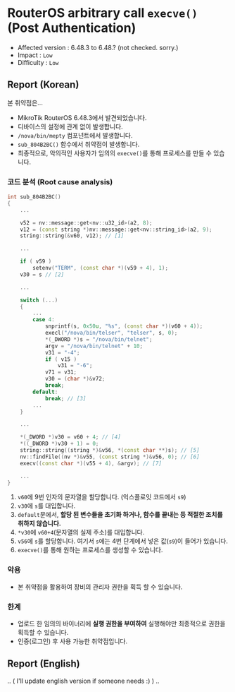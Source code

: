 # RouterOS arbitrary call `execve()` (Post Authentication)
- Affected version : 6.48.3 to 6.48.? (not checked. sorry.)
- Impact : `Low`
- Difficulty : `Low`

## Report (Korean)

본 취약점은...
- MikroTik RouterOS 6.48.3에서 발견되었습니다.
- 디바이스의 설정에 관계 없이 발생합니다.
- `/nova/bin/mepty` 컴포넌트에서 발생합니다.
- `sub_804B2BC()` 함수에서 취약점이 발생합니다.
- 최종적으로, 악의적인 사용자가 임의의 `execve()`를 통해 프로세스를 만들 수 있습니다.

### 코드 분석 (Root cause analysis)
```c++
int sub_804B2BC()
{
    ...

    v52 = nv::message::get<nv::u32_id>(a2, 8);
    v12 = (const string *)nv::message::get<nv::string_id>(a2, 9);
    string::string(&v60, v12); // [1]

    ...

    if ( v59 )
        setenv("TERM", (const char *)(v59 + 4), 1);
    v30 = s // [2]

    ...

    switch (...)
    {
        ...
        case 4:
            snprintf(s, 0x50u, "%s", (const char *)(v60 + 4));
            execl("/nova/bin/telser", "telser", s, 0);
            *(_DWORD *)s = "/nova/bin/telnet";
            argv = "/nova/bin/telnet" + 10;
            v31 = "-4";
            if ( v15 )
                v31 = "-6";
            v71 = v31;
            v30 = (char *)&v72;
            break;
        default:
            break; // [3]
        ...
    }

    ...

    *(_DWORD *)v30 = v60 + 4; // [4]
    *((_DWORD *)v30 + 1) = 0;
    string::string((string *)&v56, *(const char **)s); // [5]
    nv::findFile((nv *)&v55, (const string *)&v56, 0); // [6]
    execv((const char *)(v55 + 4), &argv); // [7]

    ...
}
```
1. `v60`에 9번 인자의 문자열을 할당합니다. (익스플로잇 코드에서 `s9`)
2. `v30`에 `s`를 대입합니다.
3. `default`문에서, **할당 된 변수들을 초기화 하거나, 함수를 끝내는 등 적절한 조치를 취하지 않습니다.**
4. `*v30`에 `v60+4`(문자열의 실제 주소)를 대입합니다.
5. `v56`에 `s`를 할당합니다. 여기서 `s`에는 4번 단계에서 넣은 값(`s9`)이 들어가 있습니다.
6. `execve()`를 통해 원하는 프로세스를 생성할 수 있습니다.

### 악용
- 본 취약점을 활용하여 장비의 관리자 권한을 획득 할 수 있습니다.

### 한계
- 업로드 한 임의의 바이너리에 **실행 권한을 부여하여** 실행해야만 최종적으로 권한을 획득할 수 있습니다.
- 인증(로그인) 후 사용 가능한 취약점입니다.

## Report (English)
.. ( I'll update english version if someone needs :) ) ..
